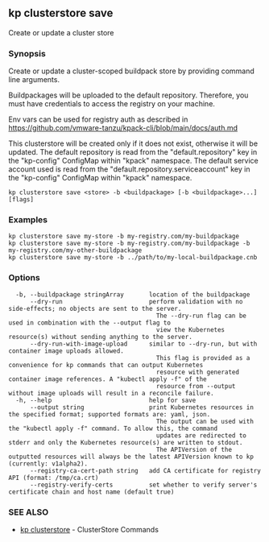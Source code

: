 ## kp clusterstore save

Create or update a cluster store

### Synopsis

Create or update a cluster-scoped buildpack store by providing command line arguments.

Buildpackages will be uploaded to the default repository.
Therefore, you must have credentials to access the registry on your machine.

Env vars can be used for registry auth as described in https://github.com/vmware-tanzu/kpack-cli/blob/main/docs/auth.md

This clusterstore will be created only if it does not exist, otherwise it will be updated.
The default repository is read from the "default.repository" key in the "kp-config" ConfigMap within "kpack" namespace.
The default service account used is read from the "default.repository.serviceaccount" key in the "kp-config" ConfigMap within "kpack" namespace.


```
kp clusterstore save <store> -b <buildpackage> [-b <buildpackage>...] [flags]
```

### Examples

```
kp clusterstore save my-store -b my-registry.com/my-buildpackage
kp clusterstore save my-store -b my-registry.com/my-buildpackage -b my-registry.com/my-other-buildpackage
kp clusterstore save my-store -b ../path/to/my-local-buildpackage.cnb
```

### Options

```
  -b, --buildpackage stringArray       location of the buildpackage
      --dry-run                        perform validation with no side-effects; no objects are sent to the server.
                                         The --dry-run flag can be used in combination with the --output flag to
                                         view the Kubernetes resource(s) without sending anything to the server.
      --dry-run-with-image-upload      similar to --dry-run, but with container image uploads allowed.
                                         This flag is provided as a convenience for kp commands that can output Kubernetes
                                         resource with generated container image references. A "kubectl apply -f" of the
                                         resource from --output without image uploads will result in a reconcile failure.
  -h, --help                           help for save
      --output string                  print Kubernetes resources in the specified format; supported formats are: yaml, json.
                                         The output can be used with the "kubectl apply -f" command. To allow this, the command
                                         updates are redirected to stderr and only the Kubernetes resource(s) are written to stdout.
                                         The APIVersion of the outputted resources will always be the latest APIVersion known to kp (currently: v1alpha2).
      --registry-ca-cert-path string   add CA certificate for registry API (format: /tmp/ca.crt)
      --registry-verify-certs          set whether to verify server's certificate chain and host name (default true)
```

### SEE ALSO

* [kp clusterstore](kp_clusterstore.md)	 - ClusterStore Commands

